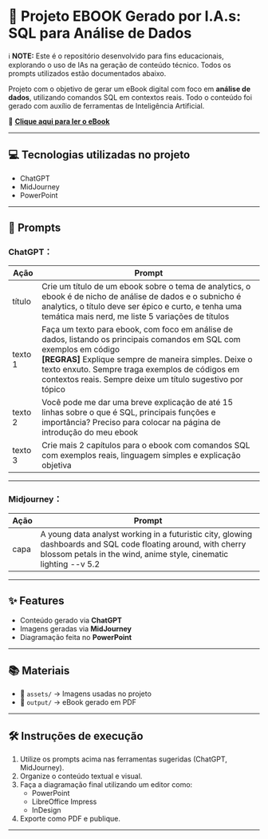 # 📘 Projeto EBOOK Gerado por I.A.s: SQL para Análise de Dados

ℹ️ **NOTE:** Este é o repositório desenvolvido para fins educacionais, explorando o uso de IAs na geração de conteúdo técnico. Todos os prompts utilizados estão documentados abaixo.

Projeto com o objetivo de gerar um eBook digital com foco em **análise de dados**, utilizando comandos SQL em contextos reais. Todo o conteúdo foi gerado com auxílio de ferramentas de Inteligência Artificial.

📕 **[Clique aqui para ler o eBook](https://github.com/Lorybt/worksoflory/blob/main/Ebook%20Analise%20de%20dados%20-%20Lorena%20Tarabauka.pdf)**


---

## 💻 Tecnologias utilizadas no projeto

- ChatGPT
- MidJourney
- PowerPoint

---

## 🧠 Prompts

### ChatGPT：

| Ação | Prompt |
|------|--------|
| título | Crie um título de um ebook sobre o tema de analytics, o ebook é de nicho de análise de dados e o subnicho é analytics, o título deve ser épico e curto, e tenha uma temática mais nerd, me liste 5 variações de títulos |
| texto 1 | Faça um texto para ebook, com foco em análise de dados, listando os principais comandos em SQL com exemplos em código <br> **[REGRAS]** Explique sempre de maneira simples. Deixe o texto enxuto. Sempre traga exemplos de códigos em contextos reais. Sempre deixe um título sugestivo por tópico |
| texto 2 | Você pode me dar uma breve explicação de até 15 linhas sobre o que é SQL, principais funções e importância? Preciso para colocar na página de introdução do meu ebook |
| texto 3 | Crie mais 2 capítulos para o ebook com comandos SQL com exemplos reais, linguagem simples e explicação objetiva |

---

### Midjourney：

| Ação | Prompt |
|------|--------|
| capa | A young data analyst working in a futuristic city, glowing dashboards and SQL code floating around, with cherry blossom petals in the wind, anime style, cinematic lighting --v 5.2 |

---

## ✨ Features

- Conteúdo gerado via **ChatGPT**
- Imagens geradas via **MidJourney**
- Diagramação feita no **PowerPoint**

---

## 📚 Materiais

- 📂 `assets/` → Imagens usadas no projeto  
- 📂 `output/` → eBook gerado em PDF  
  

---

## 🛠️ Instruções de execução

1. Utilize os prompts acima nas ferramentas sugeridas (ChatGPT, MidJourney).
2. Organize o conteúdo textual e visual.
3. Faça a diagramação final utilizando um editor como:
   - PowerPoint
   - LibreOffice Impress
   - InDesign
4. Exporte como PDF e publique.

---

